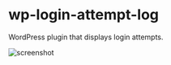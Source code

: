 wp-login-attempt-log
====================

WordPress plugin that displays login attempts.

![screenshot](http://filedump.fredsted.me/Screen%20Shot%202014-06-14%20at%2023.43.25.png)
